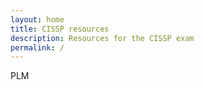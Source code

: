 ```yaml
---
layout: home
title: CISSP resources
description: Resources for the CISSP exam
permalink: /
---
```


<div class="main">
PLM
</div>
